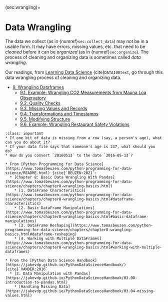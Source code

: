 (sec:wrangling)=
# Data Wrangling

The data we collect (as in {numref}`sec:collect_data`) may not be in a usable form. 
It may have errors, missing values, etc. that need to be _cleaned_ before it can be _organized_ (as in {numref}`sec:organize`).
The process of cleaning and organizing data is sometimes called _data wrangling_.

Our readings, from [Learning Data Science](http://www.textbook.ds100.org/) {cite}`DATA100text`, go through this data wrangling process of cleaning and organizing data.
* [9. Wrangling Dataframes](http://www.textbook.ds100.org/ch/09/wrangling_intro.html)
  * [9.1. Example: Wrangling CO2 Measurements from Mauna Loa Observatory](http://www.textbook.ds100.org/ch/09/wrangling_co2.html)
  * [9.2. Quality Checks](http://www.textbook.ds100.org/ch/09/wrangling_checks.html)
  * [9.3. Missing Values and Records](http://www.textbook.ds100.org/ch/09/wrangling_missing.html)
  * [9.4. Transformations and Timestamps](http://www.textbook.ds100.org/ch/09/wrangling_transformations.html)
  * [9.5. Modifying Structure](http://www.textbook.ds100.org/ch/09/wrangling_structure.html)
  * [9.6. Example: Wrangling Restaurant Safety Violations](http://www.textbook.ds100.org/ch/09/wrangling_restaurants.html)

```{admonition} Reading Questions
:class: important
* If one bit of data is missing from a row (say, a person's age), what can you do about it?
* If your data file says that someone's age is 237, what should you do?
* How do you convert `20160513` to the date `2016-05-13`?
```

```{admonition} Further Resources
* From [Python Programming for Data Science](https://www.tomasbeuzen.com/python-programming-for-data-science/README.html) {cite}`BEUZEN:2021`:
  * [Chapter 8: Basic Data Wrangling With Pandas](https://www.tomasbeuzen.com/python-programming-for-data-science/chapters/chapter8-wrangling-basics.html)
    * [1. DataFrame Characteristics](https://www.tomasbeuzen.com/python-programming-for-data-science/chapters/chapter8-wrangling-basics.html#dataframe-characteristics)
    * [2. Basic DataFrame Manipulations](https://www.tomasbeuzen.com/python-programming-for-data-science/chapters/chapter8-wrangling-basics.html#basic-dataframe-manipulations)
    * [3. DataFrame Reshaping](https://www.tomasbeuzen.com/python-programming-for-data-science/chapters/chapter8-wrangling-basics.html#dataframe-reshaping)
    * [4. Working with Multiple DataFrames](https://www.tomasbeuzen.com/python-programming-for-data-science/chapters/chapter8-wrangling-basics.html#working-with-multiple-dataframes)

* From the [Python Data Science Handbook](https://jakevdp.github.io/PythonDataScienceHandbook/) {cite}`VANDER:2016`
  * [3. Data Manipulation with Pandas](https://jakevdp.github.io/PythonDataScienceHandbook/03.00-introduction-to-pandas.html)
    * [Handling Missing Data](https://jakevdp.github.io/PythonDataScienceHandbook/03.04-missing-values.html)
```
